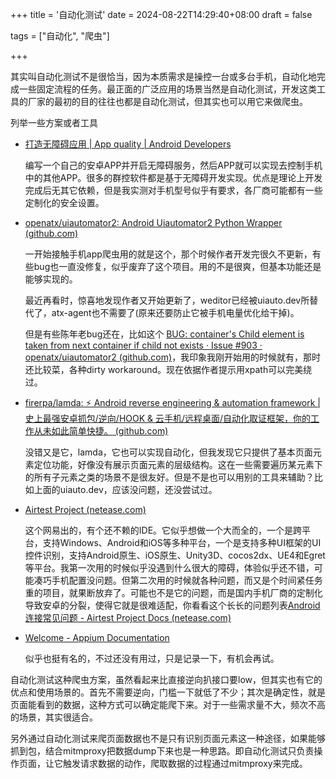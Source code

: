 +++
title = '自动化测试'
date = 2024-08-22T14:29:40+08:00
draft = false

tags = ["自动化", "爬虫"]

+++

其实叫自动化测试不是很恰当，因为本质需求是操控一台或多台手机，自动化地完成一些固定流程的任务。最正面的广泛应用的场景当然是自动化测试，开发这类工具的厂家的最初的目的往往也都是自动化测试，但其实也可以用它来做爬虫。

列举一些方案或者工具

* [打造无障碍应用  | App quality  | Android Developers](https://developer.android.com/guide/topics/ui/accessibility?hl=zh-cn)

  编写一个自己的安卓APP并开启无障碍服务，然后APP就可以实现去控制手机中的其他APP。很多的群控软件都是基于无障碍开发实现。优点是理论上开发完成后无其它依赖，但是我实测对手机型号似乎有要求，各厂商可能都有一些定制化的安全设置。

* [openatx/uiautomator2: Android Uiautomator2 Python Wrapper (github.com)](https://github.com/openatx/uiautomator2)

  一开始接触手机app爬虫用的就是这个，那个时候作者开发完很久不更新，有些bug也一直没修复，似乎废弃了这个项目。用的不是很爽，但基本功能还是能够实现的。

  最近再看时，惊喜地发现作者又开始更新了，weditor已经被uiauto.dev所替代了，atx-agent也不需要了(原来还要防止它被手机电量优化给干掉)。

  但是有些陈年老bug还在，比如这个 [BUG: container's Child element is taken from next container if child not exists · Issue #903 · openatx/uiautomator2 (github.com)](https://github.com/openatx/uiautomator2/issues/903)，我印象我刚开始用的时候就有，那时还比较菜，各种dirty workaround。现在依据作者提示用xpath可以完美绕过。

* [firerpa/lamda: ⚡️ Android reverse engineering & automation framework | 史上最强安卓抓包/逆向/HOOK & 云手机/远程桌面/自动化取证框架，你的工作从未如此简单快捷。 (github.com)](https://github.com/firerpa/lamda)

  没错又是它，lamda，它也可以实现自动化，但我发现它只提供了基本页面元素定位功能，好像没有展示页面元素的层级结构。这在一些需要遍历某元素下的所有子元素之类的场景不是很友好。但是不是也可以用别的工具来辅助？比如上面的uiauto.dev，应该没问题，还没尝试过。

* [Airtest Project (netease.com)](https://airtest.netease.com/)

  这个网易出的，有个还不赖的IDE。它似乎想做一个大而全的，一个是跨平台，支持Windows、Android和iOS等多种平台，一个是支持多种UI框架的UI控件识别，支持Android原生、iOS原生、Unity3D、cocos2dx、UE4和Egret等平台。我第一次用的时候似乎没遇到什么很大的障碍，体验似乎还不错，可能凑巧手机配置没问题。但第二次用的时候就各种问题，而又是个时间紧任务重的项目，就果断放弃了。可能也不是它的问题，而是国内手机厂商的定制化导致安卓的分裂，使得它就是很难适配，你看看这个长长的问题列表[Android连接常见问题 - Airtest Project Docs (netease.com)](https://airtest.doc.io.netease.com/IDEdocs/3.2device_connection/3_android_faq/#2_1)

* [Welcome - Appium Documentation](https://appium.io/docs/en/latest/)

  似乎也挺有名的，不过还没有用过，只是记录一下，有机会再试。



自动化测试这种爬虫方案，虽然看起来比直接逆向扒接口要low，但其实也有它的优点和使用场景的。首先不需要逆向，门槛一下就低了不少；其次是确定性，就是页面能看到的数据，这种方式可以确定能爬下来。对于一些需求量不大，频次不高的场景，其实很适合。

另外通过自动化测试来爬页面数据也不是只有识别页面元素这一种途径，如果能够抓到包，结合mitmproxy把数据dump下来也是一种思路。即自动化测试只负责操作页面，让它触发请求数据的动作，爬取数据的过程通过mitmproxy来完成。

